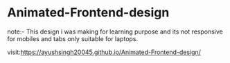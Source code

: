 ﻿# Animated-Frontend-design
note:- This design i was making for learning purpose and its not responsive for mobiles and tabs only suitable for laptops.

visit:https://ayushsingh20045.github.io/Animated-Frontend-design/
